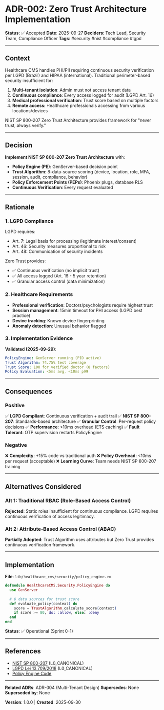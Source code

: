 # ADR-002: Zero Trust Architecture Implementation

**Status**: ✅ Accepted
**Date**: 2025-09-27
**Deciders**: Tech Lead, Security Team, Compliance Officer
**Tags**: #security #nist #compliance #lgpd

---

## Context

Healthcare CMS handles PHI/PII requiring continuous security verification per LGPD (Brazil) and HIPAA (international). Traditional perimeter-based security insufficient for:

1. **Multi-tenant isolation**: Admin must not access tenant data
2. **Continuous compliance**: Every access logged for audit (LGPD Art. 16)
3. **Medical professional verification**: Trust score based on multiple factors
4. **Remote access**: Healthcare professionals accessing from various locations/devices

NIST SP 800-207 Zero Trust Architecture provides framework for "never trust, always verify."

---

## Decision

**Implement NIST SP 800-207 Zero Trust Architecture** with:

- **Policy Engine (PE)**: GenServer-based decision point
- **Trust Algorithm**: 8-data-source scoring (device, location, role, MFA, session, audit, compliance, behavior)
- **Policy Enforcement Points (PEPs)**: Phoenix plugs, database RLS
- **Continuous Verification**: Every request evaluated

---

## Rationale

### 1. LGPD Compliance

LGPD requires:
- Art. 7: Legal basis for processing (legitimate interest/consent)
- Art. 46: Security measures proportional to risk
- Art. 48: Communication of security incidents

Zero Trust provides:
- ✅ Continuous verification (no implicit trust)
- ✅ All access logged (Art. 16 - 5 year retention)
- ✅ Granular access control (data minimization)

### 2. Healthcare Requirements

- **Professional verification**: Doctors/psychologists require highest trust
- **Session management**: 15min timeout for PHI access (LGPD best practice)
- **Device tracking**: Known device fingerprinting
- **Anomaly detection**: Unusual behavior flagged

### 3. Implementation Evidence

**Validated (2025-09-29)**:
```yaml
PolicyEngine: GenServer running (PID active)
Trust Algorithm: 74.75% test coverage
Trust Score: 100 for verified doctor (8 factors)
Policy Evaluation: <5ms avg, <10ms p99
```

---

## Consequences

### Positive

✅ **LGPD Compliant**: Continuous verification + audit trail
✅ **NIST SP 800-207**: Standards-based architecture
✅ **Granular Control**: Per-request policy decisions
✅ **Performance**: <10ms overhead (ETS caching)
✅ **Fault Tolerant**: OTP supervision restarts PolicyEngine

### Negative

❌ **Complexity**: +15% code vs traditional auth
❌ **Policy Overhead**: <10ms per request (acceptable)
❌ **Learning Curve**: Team needs NIST SP 800-207 training

---

## Alternatives Considered

### Alt 1: Traditional RBAC (Role-Based Access Control)

**Rejected**: Static roles insufficient for continuous compliance. LGPD requires continuous verification of access legitimacy.

### Alt 2: Attribute-Based Access Control (ABAC)

**Partially Adopted**: Trust Algorithm uses attributes but Zero Trust provides continuous verification framework.

---

## Implementation

**File**: `lib/healthcare_cms/security/policy_engine.ex`

```elixir
defmodule HealthcareCMS.Security.PolicyEngine do
  use GenServer
  
  # 8 data sources for trust score
  def evaluate_policy(context) do
    score = TrustAlgorithm.calculate_score(context)
    if score >= 80, do: :allow, else: :deny
  end
end
```

**Status**: ✅ Operational (Sprint 0-1)

---

## References

- [NIST SP 800-207](https://csrc.nist.gov/publications/detail/sp/800-207/final) (L0_CANONICAL)
- [LGPD Lei 13.709/2018](http://www.planalto.gov.br/ccivil_03/_ato2015-2018/2018/lei/l13709.htm) (L0_CANONICAL)
- [Policy Engine Code](../../../codebase/layer-2-core/zero-trust-architecture.md)

---

**Related ADRs**: ADR-004 (Multi-Tenant Design)
**Supersedes**: None
**Superseded by**: None

**Version**: 1.0.0 | **Created**: 2025-09-30
